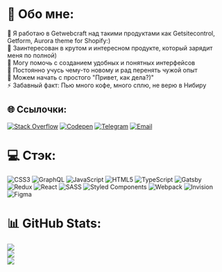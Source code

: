 # 💫 Обо мне:
🔭 Я работаю в Getwebcraft над такими продуктами как Getsitecontrol, Getform, Aurora theme for Shopify:)<br>👯 Заинтересован в крутом и интересном продукте, который зарядит меня по полной)<br>🤝 Могу помочь с созданием удобных и понятных интерфейсов<br>🌱 Постоянно учусь чему-то новому и рад перенять чужой опыт<br>💬 Можем начать с простого "Привет, как дела?)"<br>⚡ Забавный факт: Пью много кофе, много сплю, не верю в Нибиру


## 🌐 Ссылочки:
[![Stack Overflow](https://img.shields.io/badge/-Stackoverflow-FE7A16?logo=stack-overflow&logoColor=white)](https://stackoverflow.com/users/15999141) [![Codepen](https://img.shields.io/badge/Codepen-000000?style=for-the-badge&logo=codepen&logoColor=white)](https://codepen.io/wilderedin5) [![Telegram](https://img.shields.io/badge/-Telegram-gray?logo=telegram)](https://t.me/wildnefalem5) [![Email](https://img.shields.io/badge/-Email-gray?logo=gmail)](mailto:wildnefalem5@gmail.com)

# 💻 Стэк:
![CSS3](https://img.shields.io/badge/css3-%231572B6.svg?style=for-the-badge&logo=css3&logoColor=white) ![GraphQL](https://img.shields.io/badge/-GraphQL-E10098?style=for-the-badge&logo=graphql&logoColor=white) ![JavaScript](https://img.shields.io/badge/javascript-%23323330.svg?style=for-the-badge&logo=javascript&logoColor=%23F7DF1E) ![HTML5](https://img.shields.io/badge/html5-%23E34F26.svg?style=for-the-badge&logo=html5&logoColor=white) ![TypeScript](https://img.shields.io/badge/typescript-%23007ACC.svg?style=for-the-badge&logo=typescript&logoColor=white) ![Gatsby](https://img.shields.io/badge/Gatsby-%23663399.svg?style=for-the-badge&logo=gatsby&logoColor=white) ![Redux](https://img.shields.io/badge/redux-%23593d88.svg?style=for-the-badge&logo=redux&logoColor=white) ![React](https://img.shields.io/badge/react-%2320232a.svg?style=for-the-badge&logo=react&logoColor=%2361DAFB) ![SASS](https://img.shields.io/badge/SASS-hotpink.svg?style=for-the-badge&logo=SASS&logoColor=white) ![Styled Components](https://img.shields.io/badge/styled--components-DB7093?style=for-the-badge&logo=styled-components&logoColor=white) ![Webpack](https://img.shields.io/badge/webpack-%238DD6F9.svg?style=for-the-badge&logo=webpack&logoColor=black) ![Invision](https://img.shields.io/badge/invision-FF3366?style=for-the-badge&logo=invision&logoColor=white) ![Figma](https://img.shields.io/badge/figma-%23F24E1E.svg?style=for-the-badge&logo=figma&logoColor=white)

# 📊 GitHub Stats:
![](https://github-readme-stats.vercel.app/api?username=wilderedin5&theme=react&hide_border=true&include_all_commits=false&count_private=false)<br/>
![](https://github-readme-streak-stats.herokuapp.com/?user=wilderedin5&theme=react&hide_border=true)<br/>
![](https://github-readme-stats.vercel.app/api/top-langs/?username=wilderedin5&theme=react&hide_border=true&include_all_commits=false&count_private=false&layout=compact)
